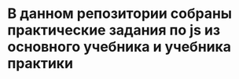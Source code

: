 # В данном репозитории собраны практические задания по js из основного учебника и учебника практики
